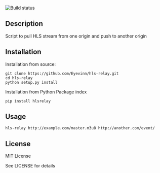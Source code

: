 ![Build status](https://travis-ci.org/Eyevinn/hls-relay.svg?branch=master)

## Description
Script to pull HLS stream from one origin and push to another origin

## Installation

Installation from source:

	git clone https://github.com/Eyevinn/hls-relay.git
	cd hls-relay
	python setup.py install

Installation from Python Package index

	pip install hlsrelay

## Usage

    hls-relay http://example.com/master.m3u8 http://another.com/event/

## License

MIT License

See LICENSE for details
